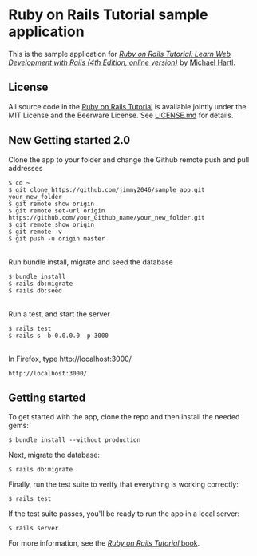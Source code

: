 # Ruby on Rails Tutorial sample application

This is the sample application for
[*Ruby on Rails Tutorial:
Learn Web Development with Rails (4th Edition, online version)*](http://www.railstutorial.org/)
by [Michael Hartl](http://www.michaelhartl.com/).

## License

All source code in the [Ruby on Rails Tutorial](http://railstutorial.org/)
is available jointly under the MIT License and the Beerware License. See
[LICENSE.md](LICENSE.md) for details.

## New Getting started 2.0

Clone the app to your folder and change the Github remote push and pull addresses
```
$ cd ~
$ git clone https://github.com/jimmy2046/sample_app.git your_new_folder
$ git remote show origin
$ git remote set-url origin https://github.com/your_Github_name/your_new_folder.git
$ git remote show origin
$ git remote -v
$ git push -u origin master
```

<br />Run bundle install, migrate and seed the database
```
$ bundle install
$ rails db:migrate
$ rails db:seed

```
<br />Run a test, and start the server
```
$ rails test
$ rails s -b 0.0.0.0 -p 3000
```

<br />In Firefox, type http://localhost:3000/
```
http://localhost:3000/
```

## Getting started

To get started with the app, clone the repo and then install the needed gems:

```
$ bundle install --without production
```

Next, migrate the database:

```
$ rails db:migrate
```

Finally, run the test suite to verify that everything is working correctly:

```
$ rails test
```

If the test suite passes, you'll be ready to run the app in a local server:

```
$ rails server
```

For more information, see the
[*Ruby on Rails Tutorial* book](http://www.railstutorial.org/book).